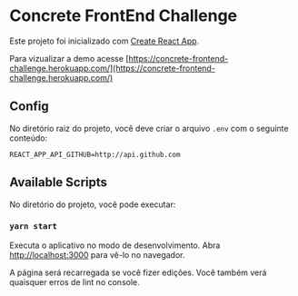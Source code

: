 # Concrete FrontEnd Challenge

Este projeto foi inicializado com [Create React App](https://github.com/facebook/create-react-app).

Para vizualizar a demo acesse [https://concrete-frontend-challenge.herokuapp.com/](https://concrete-frontend-challenge.herokuapp.com/)

## Config

No diretório raiz do projeto, você deve criar o arquivo `.env` com o seguinte conteúdo:

```
REACT_APP_API_GITHUB=http://api.github.com
```

## Available Scripts

No diretório do projeto, você pode executar:

### `yarn start`

Executa o aplicativo no modo de desenvolvimento.
Abra [http://localhost:3000](http://localhost:3000) para vê-lo no navegador.

A página será recarregada se você fizer edições.
Você também verá quaisquer erros de lint no console.
